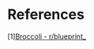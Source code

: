 # References
[1][Broccoli - r/blueprint_](https://www.reddit.com/r/blueprint_/comments/149nhec/broccoli/)